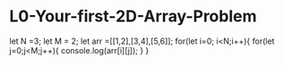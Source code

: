 # L0-Your-first-2D-Array-Problem
let N =3;
let M = 2;
let arr =[[1,2],[3,4],[5,6]];
for(let i=0; i<N;i++){
    for(let j=0;j<M;j++){
       console.log(arr[i][j]);
    }
}

